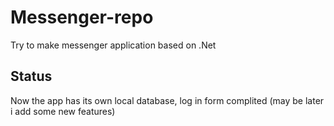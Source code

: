 # Messenger-repo
Try to make messenger application based on .Net
## Status 
Now the app has its own local database, log in form complited (may be later i add some new features)

